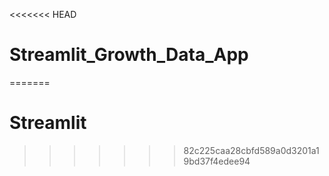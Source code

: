 <<<<<<< HEAD
# Streamlit_Growth_Data_App
 
=======
# Streamlit
>>>>>>> 82c225caa28cbfd589a0d3201a19bd37f4edee94
